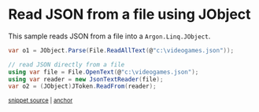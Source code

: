 # Read JSON from a file using JObject

This sample reads JSON from a file into a `Argon.Linq.JObject`.

<!-- snippet: ReadJson -->
<a id='snippet-readjson'></a>
```cs
var o1 = JObject.Parse(File.ReadAllText(@"c:\videogames.json"));

// read JSON directly from a file
using var file = File.OpenText(@"c:\videogames.json");
using var reader = new JsonTextReader(file);
var o2 = (JObject)JToken.ReadFrom(reader);
```
<sup><a href='/src/Tests/Documentation/Samples/Linq/ReadJson.cs#L33-L41' title='Snippet source file'>snippet source</a> | <a href='#snippet-readjson' title='Start of snippet'>anchor</a></sup>
<!-- endSnippet -->
